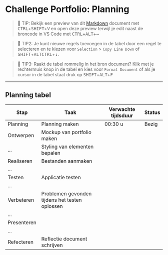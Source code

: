 # Challenge Portfolio: Planning

> :rocket: TIP: Bekijk een preview van dit [Markdown](https://guides.github.com/features/mastering-markdown/) document met <kbd>CTRL</kbd>+<kbd>SHIFT</kbd>+<kbd>V</kbd> en open deze preview terwijl je edit naast de broncode in VS Code met <kbd>CTRL</kbd>+<kbd>ALT</kbd>+<kbd>→</kbd>

> :rocket: TIP2: Je kunt nieuwe regels toevoegen in de tabel door een regel te selecteren en te kiezen voor `Selection` > `Copy Line Down` of <kbd>SHIFT</kbd>+<kbd>ALT</kbd><kbd>CTRL</kbd>+<kbd>↓</kbd>. 

> :rocket: TIP3: Raakt de tabel rommelig in het bron document? Klik met je rechtermuis knop in de tabel en kies voor `Format Document` of als je cursor in de tabel staat druk op <kbd>SHIFT</kbd>+<kbd>ALT</kbd>+<kbd>F</kbd>

----

## Planning tabel

| Stap        | Taak                                           | Verwachte tijdsduur | Status |
| ----------- | ---------------------------------------------- | ------------------- | ------ |
| Planning    | Planning maken                                 | 00:30 u             | Bezig  |
| Ontwerpen   | Mockup van portfolio maken                     |                     |        |
| ...         | Styling van elementen bepalen                  |                     |        |
| Realiseren  | Bestanden aanmaken                             |                     |        |
| ...         |                                                |                     |        |
| Testen      | Applicatie testen                              |                     |        |
| ...         |                                                |                     |        |
| Verbeteren  | Problemen gevonden tijdens het testen oplossen |                     |        |
| ...         |                                                |                     |        |
| Presenteren |                                                |                     |        |
| ...         |                                                |                     |        |
| Refecteren  | Reflectie document schrijven                   |                     |        |
